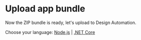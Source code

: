 # Upload app bundle

Now the ZIP bundle is ready, let's upload to Design Automation.

Choose your language: [Node.js](designautomation/appbundle/nodejs) | [.NET Core](designautomation/appbundle/netcore)
